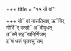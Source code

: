 +++
title = "१५ यो वां"

+++
यो᳓ वां नासतियाव् ऋ᳓षिर्  
गीर्भि᳓र् वत्सो᳓ अ᳓वीवृधत्  
त᳓स्मै सह᳓स्रनिर्णिजम्  
इ᳓षं धत्तं घृतश्चु᳓तम्